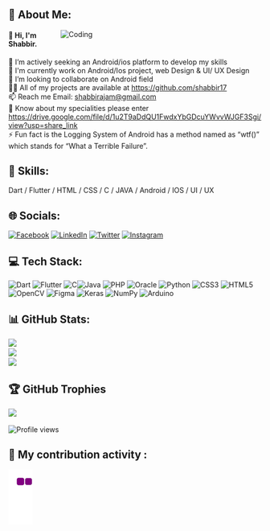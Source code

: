 ## 💫 About Me:
<img align="right" alt="Coding" width="400" src="https://media.tenor.com/NOYF3f82b_gAAAAC/programmer.gif">


#### 👋 Hi, I'm Shabbir.

🔭 I’m actively seeking an Android/ios platform to develop my skills<br>🌱 I'm currently work on Android/Ios project, web Design & UI/ UX Design<br>👯 I’m looking to collaborate on Android field<br>👨‍💻 All of my projects are available at https://github.com/shabbir17<br>📫 Reach me Email: shabbirajam@gmail.com <br>📄 Know about my specialities please enter https://drive.google.com/file/d/1u2T9aDdQU1FwdxYbGDcuYWvvWJGF3Sgi/view?usp=share_link<br>⚡ Fun fact is the Logging System of Android has a method named as “wtf()” which stands for “What a Terrible Failure”.


## 💫 Skills: 
Dart / Flutter / HTML / CSS / C / JAVA / Android / IOS / UI / UX

## 🌐 Socials:
[![Facebook](https://img.shields.io/badge/Facebook-%231877F2.svg?logo=Facebook&logoColor=white)](https://facebook.com/shabbirajam.1790) [![LinkedIn](https://img.shields.io/badge/LinkedIn-%230077B5.svg?logo=linkedin&logoColor=white)](https://linkedin.com/in/shabbir-ajam-ulubbi) [![Twitter](https://img.shields.io/badge/Twitter-%231DA1F2.svg?logo=Twitter&logoColor=white)](https://twitter.com/ShabbirAjam?t=Udyys2c5G2yxfRXbUVaJIw&s=09&fbclid=IwAR01-TXXjy0RTInK-LIThKUq-EolY8MafkSVIiSin0SuDMPAKOa2HSlw9LQ) [![Instagram](https://img.shields.io/badge/Instagram-%23E4405F.svg?logo=Instagram&logoColor=white)](https://instagram.com/shabbir_ajam-)

## 💻 Tech Stack:
![Dart](https://img.shields.io/badge/dart-%230175C2.svg?style=for-the-badge&logo=dart&logoColor=white)  ![Flutter](https://img.shields.io/badge/Flutter-%2302569B.svg?style=for-the-badge&logo=Flutter&logoColor=white) ![C](https://img.shields.io/badge/c-%2300599C.svg?style=for-the-badge&logo=c&logoColor=white)![Java](https://img.shields.io/badge/java-%23ED8B00.svg?style=for-the-badge&logo=java&logoColor=white) ![PHP](https://img.shields.io/badge/php-%23777BB4.svg?style=for-the-badge&logo=php&logoColor=white)  ![Oracle](https://img.shields.io/badge/Oracle-F80000?style=for-the-badge&logo=oracle&logoColor=white) ![Python](https://img.shields.io/badge/python-3670A0?style=for-the-badge&logo=python&logoColor=ffdd54) ![CSS3](https://img.shields.io/badge/css3-%231572B6.svg?style=for-the-badge&logo=css3&logoColor=white)  ![HTML5](https://img.shields.io/badge/html5-%23E34F26.svg?style=for-the-badge&logo=html5&logoColor=white) ![OpenCV](https://img.shields.io/badge/opencv-%23white.svg?style=for-the-badge&logo=opencv&logoColor=white) ![Figma](https://img.shields.io/badge/figma-%23F24E1E.svg?style=for-the-badge&logo=figma&logoColor=white) ![Keras](https://img.shields.io/badge/Keras-%23D00000.svg?style=for-the-badge&logo=Keras&logoColor=white) ![NumPy](https://img.shields.io/badge/numpy-%23013243.svg?style=for-the-badge&logo=numpy&logoColor=white) ![Arduino](https://img.shields.io/badge/-Arduino-00979D?style=for-the-badge&logo=Arduino&logoColor=white)

## 📊 GitHub Stats:
![](https://github-readme-stats.vercel.app/api?username=shabbir17&theme=monokai&hide_border=false&include_all_commits=false&count_private=false)<br/>
![](https://github-readme-streak-stats.herokuapp.com/?user=shabbir17&theme=monokai&hide_border=false)<br/>
![](https://github-readme-stats.vercel.app/api/top-langs/?username=shabbir17&theme=monokai&hide_border=false&include_all_commits=false&count_private=false&layout=compact)

## 🏆 GitHub Trophies
![](https://github-profile-trophy.vercel.app/?username=shabbir17&theme=radical&no-frame=false&no-bg=true&margin-w=4)

![Profile views](https://gpvc.arturio.dev/shabbir17)  

## 🌱 My contribution activity : 
![snake gif](https://github.com/shabbir17/shabbir17/blob/output/github-contribution-grid-snake.gif)
